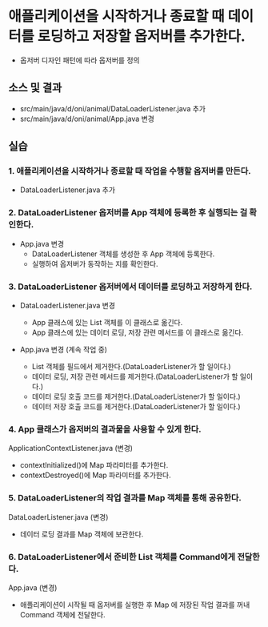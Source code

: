 # 애플리케이션을 시작하거나 종료할 때 데이터를 로딩하고 저장할 옵저버를 추가한다.

- 옵저버 디자인 패턴에 따라 옵저버를 정의

## 소스 및 결과

- src/main/java/d/oni/animal/DataLoaderListener.java 추가
- src/main/java/d/oni/animal/App.java 변경

## 실습  

### 1. 애플리케이션을 시작하거나 종료할 때 작업을 수행할 옵저버를 만든다.

- DataLoaderListener.java 추가 

### 2. DataLoaderListener 옵저버를 App 객체에 등록한 후 실행되는 걸 확인한다.

- App.java 변경 
  - DataLoaderListener 객체를 생성한 후 App 객체에 등록한다.
  - 실행하여 옵저버가 동작하는 지를 확인한다.
    

### 3. DataLoaderListener 옵저버에서 데이터를 로딩하고 저장하게 한다.

- DataLoaderListener.java 변경 
  - App 클래스에 있는 List 객체를 이 클래스로 옮긴다.
  - App 클래스에 있는 데이터 로딩, 저장 관련 메서드를 이 클래스로 옮긴다.
  
- App.java 변경 (계속 작업 중)
  - List 객체를 필드에서 제거한다.(DataLoaderListener가 할 일이다.)
  - 데이터 로딩, 저장 관련 메서드를 제거한다.(DataLoaderListener가 할 일이다.)
  - 데이터 로딩 호출 코드를 제거한다.(DataLoaderListener가 할 일이다.)
  - 데이터 저장 호출 코드를 제거한다.(DataLoaderListener가 할 일이다.)

### 4. App 클래스가 옵저버의 결과물을 사용할 수 있게 한다.

ApplicationContextListener.java (변경)
  - contextInitialized()에 Map 파라미터를 추가한다.
  - contextDestroyed()에 Map 파라미터를 추가한다.

### 5. DataLoaderListener의 작업 결과를 Map 객체를 통해 공유한다.

DataLoaderListener.java (변경)
  - 데이터 로딩 결과를 Map 객체에 보관한다.

### 6. DataLoaderListener에서 준비한 List 객체를 Command에게 전달한다.

App.java (변경)
  - 애플리케이션이 시작될 때 옵저버를 실행한 후 Map 에 저장된 작업 결과를 꺼내
    Command 객체에 전달한다.
    


